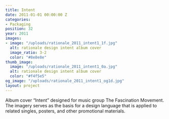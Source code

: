 ```yaml
---
title: Intent
date: 2011-01-01 00:00:00 Z
categories:
- Packaging
position: 32
year: 2011
images:
- image: "/uploads/rationale_2011_intent1_1f.jpg"
  alt: rationale design intent album cover
  image_ratio: 3-2
  color: "#8e8e8e"
thumb_image:
  image: "/uploads/rationale_2011_intent1_0a.jpg"
  alt: rationale design intent album cover
  color: "#f4f5e5"
og_image: "/uploads/rationale_2011_intent1_og1d.jpg"
layout: project
---
```


Album cover “Intent” designed for music group The Fascination Movement. The imagery serves as the basis for a design language that is applied to related singles, posters, and other promotional materials.